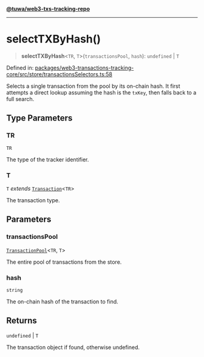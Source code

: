 [**@tuwa/web3-txs-tracking-repo**](../../../README.md)

***

# selectTXByHash()

> **selectTXByHash**\<`TR`, `T`\>(`transactionsPool`, `hash`): `undefined` \| `T`

Defined in: [packages/web3-transactions-tracking-core/src/store/transactionsSelectors.ts:58](https://github.com/TuwaIO/web3-transactions-tracking/blob/9164bb13b3845660a18eb5abd8d55876b60a0d93/packages/web3-transactions-tracking-core/src/store/transactionsSelectors.ts#L58)

Selects a single transaction from the pool by its on-chain hash.
It first attempts a direct lookup assuming the hash is the `txKey`, then falls back to a full search.

## Type Parameters

### TR

`TR`

The type of the tracker identifier.

### T

`T` *extends* [`Transaction`](../type-aliases/Transaction.md)\<`TR`\>

The transaction type.

## Parameters

### transactionsPool

[`TransactionPool`](../type-aliases/TransactionPool.md)\<`TR`, `T`\>

The entire pool of transactions from the store.

### hash

`string`

The on-chain hash of the transaction to find.

## Returns

`undefined` \| `T`

The transaction object if found, otherwise undefined.
